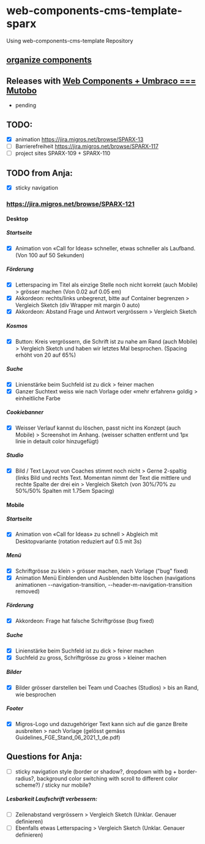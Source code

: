 # web-components-cms-template-sparx
Using web-components-cms-template Repository

## [organize components](https://wiki.migros.net/display/OCC/Web+Components+CMS+Template)

## Releases with [Web Components + Umbraco === Mutobo](http://mutobo.ch/)

- pending

## TODO:

  - [x] animation https://jira.migros.net/browse/SPARX-13
  - [ ] Barrierefreiheit https://jira.migros.net/browse/SPARX-117
  - [ ] project sites SPARX-109 + SPARX-110

## TODO from Anja:

  - [x] sticky navigation

### https://jira.migros.net/browse/SPARX-121

#### Desktop

##### Startseite

  - [x] Animation von «Call for Ideas» schneller, etwas schneller als Laufband. (Von 100 auf 50 Sekunden)

##### Förderung

  - [x] Letterspacing im Titel als einzige Stelle noch nicht korrekt (auch Mobile) > grösser machen (Von 0.02 auf 0.05 em)
  - [x] Akkordeon: rechts/links unbegrenzt, bitte auf Container begrenzen > Vergleich Sketch (div Wrapper mit margin 0 auto)
  - [x] Akkordeon: Abstand Frage und Antwort vergrössern > Vergleich Sketch

##### Kosmos

  - [x] Button: Kreis vergrössern, die Schrift ist zu nahe am Rand (auch Mobile) > Vergleich Sketch und haben wir letztes Mal besprochen. (Spacing erhöht von 20 auf 65%)

##### Suche

  - [x] Linienstärke beim Suchfeld ist zu dick > feiner machen
  - [x] Ganzer Suchtext weiss wie nach Vorlage oder «mehr erfahren» goldig > einheitliche Farbe

##### Cookiebanner

  - [x] Weisser Verlauf kannst du löschen, passt nicht ins Konzept (auch Mobile) > Screenshot im Anhang. (weisser schatten entfernt und 1px linie in detault color hinzugefügt)

##### Studio

  - [x] Bild / Text Layout von Coaches stimmt noch nicht > Gerne 2-spaltig (links Bild und rechts Text. Momentan nimmt der Text die mittlere und rechte Spalte der drei ein > Vergleich Sketch (von 30%/70% zu 50%/50% Spalten mit 1.75em Spacing)

#### Mobile

##### Startseite

  - [x] Animation von «Call for Ideas» zu schnell > Abgleich mit Desktopvariante (rotation reduziert auf 0.5 mit 3s)

##### Menü

  - [x] Schriftgrösse zu klein > grösser machen, nach Vorlage ("bug" fixed)
  - [x] Animation Menü Einblenden und Ausblenden bitte löschen (navigations animationen --navigation-transition, --header-m-navigation-transition removed)

##### Förderung

  - [x] Akkordeon: Frage hat falsche Schriftgrösse (bug fixed)

##### Suche

  - [x] Linienstärke beim Suchfeld ist zu dick > feiner machen
  - [x] Suchfeld zu gross, Schriftgrösse zu gross > kleiner machen

##### Bilder

  - [x] Bilder grösser darstellen bei Team und Coaches (Studios) > bis an Rand, wie besprochen

##### Footer

  - [x] Migros-Logo und dazugehöriger Text kann sich auf die ganze Breite ausbreiten > nach Vorlage (gelösst gemäss Guidelines_FGE_Stand_06_2021_1_de.pdf)

## Questions for Anja:

  - [ ] sticky navigation style (border or shadow?, dropdown with bg + border-radius?, background color switching with scroll to different color scheme?) / sticky nur mobile?
##### Lesbarkeit Laufschrift verbessern:
  - [ ] Zeilenabstand vergrössern > Vergleich Sketch (Unklar. Genauer definieren)
  - [ ] Ebenfalls etwas Letterspacing > Vergleich Sketch  (Unklar. Genauer definieren)
